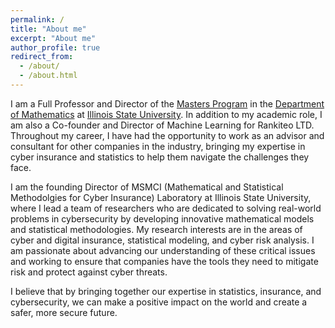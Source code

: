 ```yaml
---
permalink: /
title: "About me"
excerpt: "About me"
author_profile: true
redirect_from: 
  - /about/
  - /about.html
---
```


I am a Full Professor and Director of the [Masters Program](https://math.illinoisstate.edu/graduate/masters-program/overview/) in the [Department of Mathematics](https://math.illinoisstate.edu/) at [Illinois State University](https://illinoisstate.edu/). In addition to my academic role, I am also a Co-founder and Director of Machine Learning for Rankiteo LTD. Throughout my career, I have had the opportunity to work as an advisor and consultant for other companies in the industry, bringing my expertise in cyber insurance and statistics to help them navigate the challenges they face.

I am the founding Director of MSMCI (Mathematical and Statistical Methodolgies for Cyber Insurance) Laboratory at Illinois State University, where I lead a team of researchers who are dedicated to solving real-world problems in cybersecurity by developing innovative mathematical models and statistical methodologies. My research interests are in the areas of cyber and digital insurance, statistical modeling, and cyber risk analysis. I am passionate about advancing our understanding of these critical issues and working to ensure that companies have the tools they need to mitigate risk and protect against cyber threats.

I believe that by bringing together our expertise in statistics, insurance, and cybersecurity, we can make a positive impact on the world and create a safer, more secure future.  

